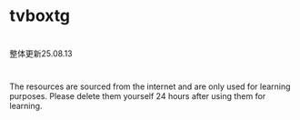 # tvboxtg
#
整体更新25.08.13
# 
The resources are sourced from the internet and are only used for learning purposes. Please delete them yourself 24 hours after using them for learning.